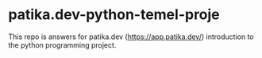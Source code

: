 # patika.dev-python-temel-proje
This repo is answers for patika.dev (https://app.patika.dev/) introduction to the python programming project.
